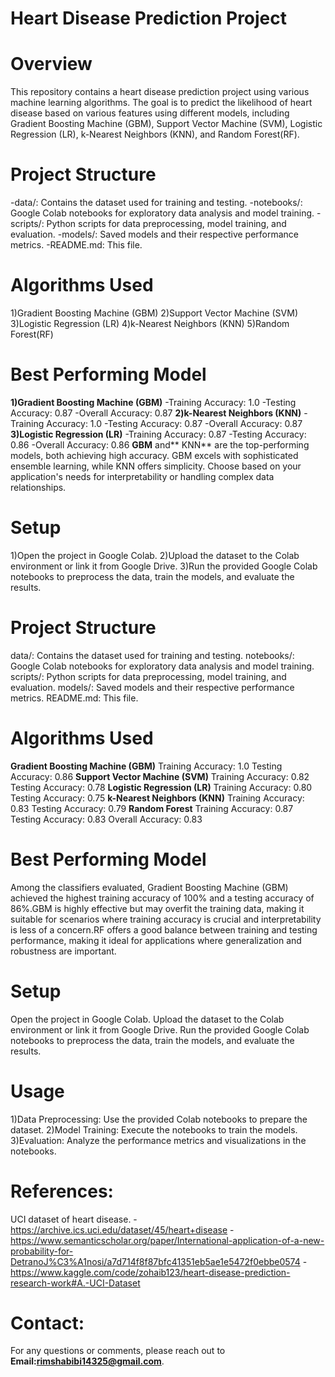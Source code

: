 # Heart Disease Prediction Project
# Overview
This repository contains a heart disease prediction project using various machine learning algorithms. The goal is to predict the likelihood of heart disease based on various features using different models, including Gradient Boosting Machine (GBM), Support Vector Machine (SVM), Logistic Regression (LR), k-Nearest Neighbors (KNN), and Random Forest(RF).
# Project Structure
-data/: Contains the dataset used for training and testing.
-notebooks/: Google Colab notebooks for exploratory data analysis and model training.
-scripts/: Python scripts for data preprocessing, model training, and evaluation.
-models/: Saved models and their respective performance metrics.
-README.md: This file.
# Algorithms Used
1)Gradient Boosting Machine (GBM)
2)Support Vector Machine (SVM)
3)Logistic Regression (LR)
4)k-Nearest Neighbors (KNN)
5)Random Forest(RF)

# Best Performing Model
**1)Gradient Boosting Machine (GBM)**
-Training Accuracy: 1.0
-Testing Accuracy: 0.87
-Overall Accuracy: 0.87
**2)k-Nearest Neighbors (KNN)**
-Training Accuracy: 1.0
-Testing Accuracy: 0.87
-Overall Accuracy: 0.87
**3)Logistic Regression (LR)**
-Training Accuracy: 0.87
-Testing Accuracy: 0.86
-Overall Accuracy: 0.86
**GBM** and** KNN** are the top-performing models, both achieving high accuracy. GBM excels with sophisticated ensemble learning, while KNN offers simplicity. Choose based on your application's needs for interpretability or handling complex data relationships.
# Setup
1)Open the project in Google Colab.
2)Upload the dataset to the Colab environment or link it from Google Drive.
3)Run the provided Google Colab notebooks to preprocess the data, train the models, and evaluate the results.
# Project Structure
data/: Contains the dataset used for training and testing.
notebooks/: Google Colab notebooks for exploratory data analysis and model training.
scripts/: Python scripts for data preprocessing, model training, and evaluation.
models/: Saved models and their respective performance metrics.
README.md: This file.
# Algorithms Used
**Gradient Boosting Machine (GBM)**
Training Accuracy: 1.0
Testing Accuracy: 0.86
**Support Vector Machine (SVM)**
Training Accuracy: 0.82
Testing Accuracy: 0.78
**Logistic Regression (LR)**
Training Accuracy: 0.80
Testing Accuracy: 0.75
**k-Nearest Neighbors (KNN)**
Training Accuracy: 0.83
Testing Accuracy: 0.79
**Random Forest**
Training Accuracy: 0.87
Testing Accuracy: 0.83
Overall Accuracy: 0.83
# Best Performing Model
Among the classifiers evaluated, Gradient Boosting Machine (GBM) achieved the highest training accuracy of 100% and a testing accuracy of 86%.GBM is highly effective but may overfit the training data, making it suitable for scenarios where training accuracy is crucial and interpretability is less of a concern.RF offers a good balance between training and testing performance, making it ideal for applications where generalization and robustness are important.
# Setup
Open the project in Google Colab.
Upload the dataset to the Colab environment or link it from Google Drive.
Run the provided Google Colab notebooks to preprocess the data, train the models, and evaluate the results.
# Usage
1)Data Preprocessing: Use the provided Colab notebooks to prepare the dataset.
2)Model Training: Execute the notebooks to train the models.
3)Evaluation: Analyze the performance metrics and visualizations in the notebooks.
# References:
UCI dataset of heart disease.
-https://archive.ics.uci.edu/dataset/45/heart+disease
-https://www.semanticscholar.org/paper/International-application-of-a-new-probability-for-DetranoJ%C3%A1nosi/a7d714f8f87bfc41351eb5ae1e5472f0ebbe0574
-https://www.kaggle.com/code/zohaib123/heart-disease-prediction-research-work#A.-UCI-Dataset
# Contact:
For any questions or comments, please reach out to **Email:rimshabibi14325@gmail.com**.

